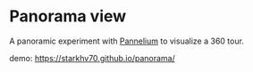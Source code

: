 # Panorama view

A panoramic experiment with [Pannelium](https://github.com/mpetroff/pannellum) to visualize a 360 tour.

demo: <https://starkhv70.github.io/panorama/>
